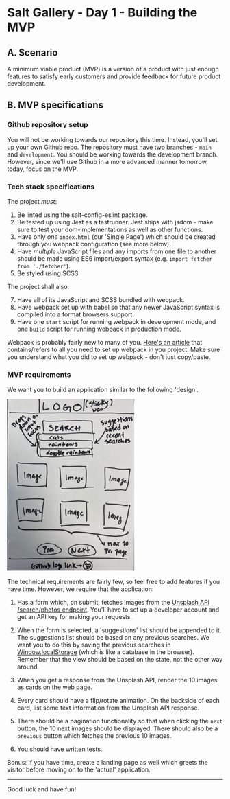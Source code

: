 # Salt Gallery - Day 1 - Building the MVP

## A. Scenario

A minimum viable product (MVP) is a version of a product with just enough features to satisfy early customers and provide feedback for future product development.

## B. MVP specifications

### Github repository setup

You will not be working towards our repository this time. Instead, you'll set up your own Github repo. The repository must have two branches - `main` and `development`. You should be working towards the development branch. However, since we'll use Github in a more advanced manner tomorrow, today, focus on the MVP.

### Tech stack specifications

The project _must_:

1. Be linted using the salt-config-eslint package.
2. Be tested up using Jest as a testrunner. Jest ships with jsdom - make sure to test your dom-implementations as well as other functions.
3. Have only _one_ `index.html` (our 'Single Page') which should be created through you webpack configuration (see more below).
4. Have _multiple_ JavaScript files and any imports from one file to another should be made using ES6 import/export syntax (e.g. `import fetcher from './fetcher'`).
5. Be styled using SCSS.

The project shall also:

7. Have all of its JavaScript and SCSS bundled with webpack.
8. Have webpack set up with babel so that any newer JavaScript syntax is compiled into a format browsers support.
9. Have one `start` script for running webpack in development mode, and one `build` script for running webpack in production mode.

Webpack is probably fairly new to many of you. [Here's an article](https://www.taniarascia.com/how-to-use-webpack/) that contains/refers to all you need to set up webpack in you project. Make sure you understand what you did to set up webpack - don't just copy/paste.

### MVP requirements

We want you to build an application similar to the following 'design'.

<img src="design.jpg" height="400px" object-fit="contain"/>

The technical requirements are fairly few, so feel free to add features if you have time. However, we require that the application:

1. Has a form which, on submit, fetches images from the [Unsplash API /search/photos endpoint](https://unsplash.com/documentation#search-photos). You'll have to set up a developer account and get an API key for making your requests.

2. When the form is selected, a 'suggestions' list should be appended to it. The suggestions list should be based on any previous searches. We want you to do this by saving the previous searches in [Window.localStorage](https://developer.mozilla.org/en-US/docs/Web/API/Window/localStorage) (which is like a database in the browser). Remember that the view should be based on the state, not the other way around.

3. When you get a response from the Unsplash API, render the 10 images as cards on the web page.

4. Every card should have a flip/rotate animation. On the backside of each card, list some text information from the Unsplash API response.

5. There should be a pagination functionality so that when clicking the `next` button, the 10 next images should be displayed. There should also be a `previous` button which fetches the previous 10 images.

6. You should have written tests.

Bonus: If you have time, create a landing page as well which greets the visitor before moving on to the 'actual' application.

---

Good luck and have fun!
